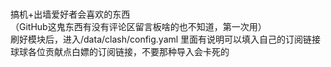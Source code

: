 <br>  搞机+出墙爱好者会喜欢的东西
<br>  （GitHub这鬼东西有没有评论区留言板啥的也不知道，第一次用）
<br>  刷好模块后，进入/data/clash/config.yaml 里面有说明可以填入自己的订阅链接
<br>  球球各位贡献点白嫖的订阅链接，不要那种导入会卡死的
